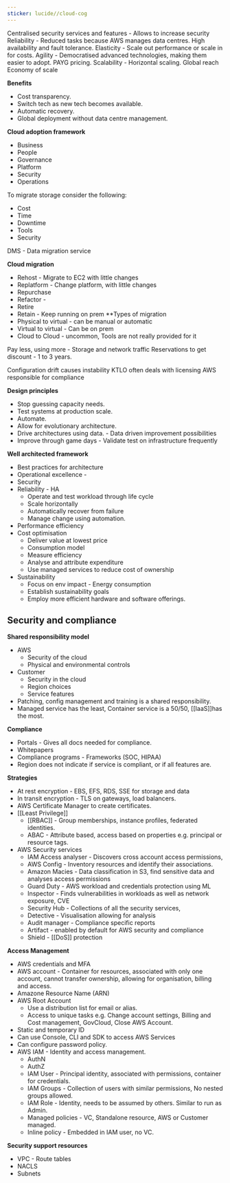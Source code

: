 ```yaml
---
sticker: lucide//cloud-cog
---
```

Centralised security services and features - Allows to increase security
Reliability - Reduced tasks because AWS manages data centres. 
High availability and fault tolerance. 
Elasticity - Scale out performance or scale in for costs. 
Agility - Democratised advanced technologies, making them easier to adopt. 
PAYG pricing. 
Scalability - Horizontal scaling. 
Global reach 
Economy of scale

**Benefits**
- Cost transparency. 
- Switch tech as new tech becomes available. 
- Automatic recovery. 
- Global deployment without data centre management. 

**Cloud adoption framework**
- Business 
- People
- Governance
- Platform
- Security
- Operations 

To migrate storage consider the following:
- Cost
- Time
- Downtime
- Tools
- Security

DMS - Data migration service 

**Cloud migration**
- Rehost - Migrate to EC2 with little changes
- Replatform - Change platform, with little changes
- Repurchase 
- Refactor - 
- Retire
- Retain - Keep running on prem
**Types of migration
- Physical to virtual - can be manual or automatic
- Virtual to virtual - Can be on prem 
- Cloud to Cloud - uncommon, Tools are not really provided for it

Pay less, using more - Storage and network traffic
Reservations to get discount - 1 to 3 years. 

Configuration drift causes instability 
KTLO often deals with licensing
AWS responsible for compliance 

**Design principles**
- Stop guessing capacity needs. 
- Test systems at production scale. 
- Automate. 
- Allow for evolutionary architecture. 
- Drive architectures using data. - Data driven improvement possibilities
- Improve through game days - Validate test on infrastructure frequently

**Well architected framework**
- Best practices for architecture
- Operational excellence - 
- Security
- Reliability - HA
	- Operate and test workload through life cycle
	- Scale horizontally
	- Automatically recover from failure
	- Manage change using automation. 
- Performance efficiency
- Cost optimisation
	- Deliver value at lowest price
	- Consumption model
	- Measure efficiency
	- Analyse and attribute expenditure
	- Use managed services to reduce cost of ownership
- Sustainability 
	- Focus on env impact - Energy consumption
	- Establish sustainability goals
	- Employ more efficient hardware and software offerings. 
## Security and compliance
**Shared responsibility model**
- AWS
	- Security of the cloud
	- Physical and environmental controls 
- Customer 
	- Security in the cloud
	- Region choices
	- Service features 
- Patching, config management and training is a shared responsibility. 
- Managed service has the least, Container service is a 50/50, [[IaaS]]has the most. 

**Compliance**
- Portals - Gives all docs needed for compliance. 
- Whitepapers
- Compliance programs - Frameworks (SOC, HIPAA)
- Region does not indicate if service is compliant, or if all features are. 

**Strategies**
- At rest encryption - EBS, EFS, RDS, SSE for storage and data
- In transit encryption - TLS on gateways, load balancers. 
- AWS Certificate Manager to create certificates. 
- [[Least Privilege]]
	- [[RBAC]] - Group memberships, instance profiles, federated identities. 
	- ABAC - Attribute based, access based on properties e.g. principal or resource tags. 
- AWS Security services
	- IAM Access analyser - Discovers cross account access permissions,
	- AWS Config - Inventory resources and identify their associations. 
	- Amazon Macies - Data classification in S3, find sensitive data and analyses access permissions
	- Guard Duty - AWS workload and credentials protection using ML
	- Inspector - Finds vulnerabilities in workloads as well as network exposure, CVE
	- Security Hub - Collections of all the security services, 
	- Detective - Visualisation allowing for analysis
	- Audit manager - Compliance specific reports 
	- Artifact - enabled by default for AWS security and compliance
	- Shield - [[DoS]] protection

**Access Management**
- AWS credentials and MFA
- AWS account - Container for resources, associated with only one account, cannot transfer ownership, allowing for organisation, billing and access. 
- Amazone Resource Name (ARN)
- AWS Root Account 
	- Use a distribution list for email or alias.  
	- Access to unique tasks e.g. Change account settings, Billing and Cost management, GovCloud, Close AWS Account. 
- Static and temporary ID  
- Can use Console, CLI and SDK to access AWS Services
- Can configure password policy. 
- AWS IAM - Identity and access management. 
	- AuthN
	- AuthZ
	- IAM User - Principal identity, associated with permissions, container for credentials. 
	- IAM Groups - Collection of users with similar permissions, No nested groups allowed. 
	- IAM Role - Identity, needs to be assumed by others. Similar to run as Admin. 
	- Managed policies - VC, Standalone resource, AWS or Customer managed. 
	- Inline policy - Embedded in IAM user, no VC. 

**Security support resources**
- VPC - Route tables
- NACLS
- Subnets 